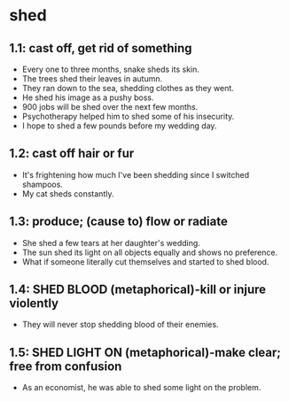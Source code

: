 # shed
## 1.1: cast off, get rid of something

  *  Every one to three months, snake sheds its skin.
  *  The trees shed their leaves in autumn.
  *  They ran down to the sea, shedding clothes as they went.
  *  He shed his image as a pushy boss.
  *  900 jobs will be shed over the next few months.
  *  Psychotherapy helped him to shed some of his insecurity.
  *  I hope to shed a few pounds before my wedding day.

## 1.2: cast off hair or fur

  *  It's frightening how much I've been shedding since I switched shampoos.
  *  My cat sheds constantly.

## 1.3: produce; (cause to) flow or radiate

  *  She shed a few tears at her daughter's wedding.
  *  The sun shed its light on all objects equally and shows no preference.
  *  What if someone literally cut themselves and started to shed blood.

## 1.4: SHED BLOOD (metaphorical)-kill or injure violently

  *  They will never stop shedding blood of their enemies.

## 1.5: SHED LIGHT ON (metaphorical)-make clear; free from confusion

  *  As an economist, he was able to shed some light on the problem.
